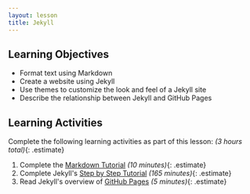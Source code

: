 ```yaml
---
layout: lesson
title: Jekyll
---
```


## Learning Objectives

- Format text using Markdown
- Create a website using Jekyll
- Use themes to customize the look and feel of a Jekyll site
- Describe the relationship between Jekyll and GitHub Pages

## Learning Activities

Complete the following learning activities as part of this lesson:
*(3 hours total)*{: .estimate}

1. Complete the [Markdown Tutorial][10-minute-tutorial]
   *(10 minutes)*{: .estimate}
2. Complete Jekyll's [Step by Step Tutorial][jekyll-tutorial]
   *(165 minutes)*{: .estimate}
3. Read Jekyll's overview of [GitHub Pages][jekyll-github-pages]
   *(5 minutes)*{: .estimate}

[10-minute-tutorial]: https://commonmark.org/help/tutorial/
[jekyll-tutorial]: https://jekyllrb.com/docs/step-by-step/01-setup/
[jekyll-github-pages]: https://jekyllrb.com/docs/github-pages/
